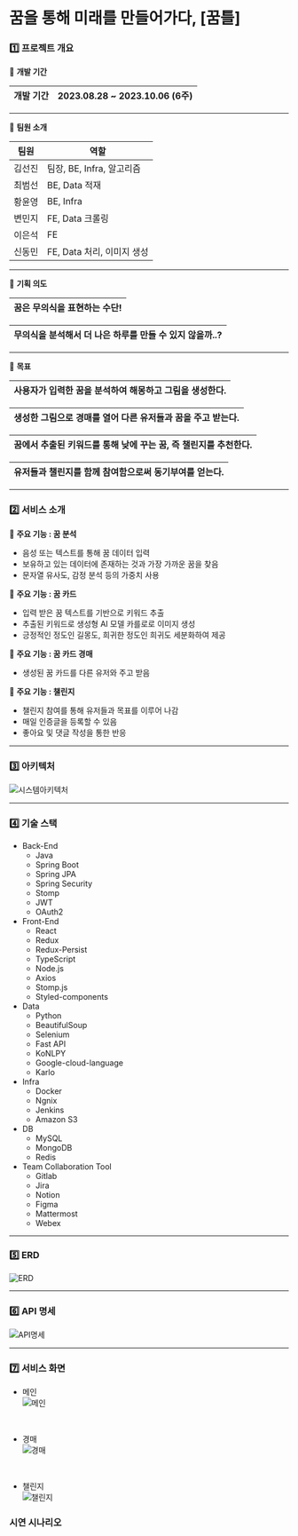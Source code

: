# 꿈을 통해 미래를 만들어가다, [꿈틀]


### 1️⃣ 프로젝트 개요



📌 **개발 기간**

| 개발 기간 | 2023.08.28 ~ 2023.10.06 (6주)
| --- | --- |

---

📌 **팀원 소개**

| 팀원 | 역할 | 
| --- | --- |
| 김선진 | 팀장, BE, Infra, 알고리즘 |
| 최범선 | BE, Data 적재 |
| 황윤영 | BE, Infra |
| 변민지 | FE, Data 크롤링 |
| 이은석 | FE |
| 신동민 | FE, Data 처리, 이미지 생성 |

---

📌 **기획 의도**

| 꿈은 무의식을 표현하는 수단! |
| --- |

| 무의식을 분석해서 더 나은 하루를 만들 수 있지 않을까..? |
| --- |

---

📌 **목표**

| 사용자가 입력한 꿈을 분석하여 해몽하고 그림을 생성한다.|
| --- |

| 생성한 그림으로 경매를 열어 다른 유저들과 꿈을 주고 받는다. |
| --- |

| 꿈에서 추출된 키워드를 통해 낮에 꾸는 꿈, 즉 챌린지를 추천한다. |
| --- |

| 유저들과 챌린지를 함께 참여함으로써 동기부여를 얻는다. |
| --- |

---


### 2️⃣ 서비스 소개

📌 **주요 기능 : 꿈 분석**

- 음성 또는 텍스트를 통해 꿈 데이터 입력
- 보유하고 있는 데이터에 존재하는 것과 가장 가까운 꿈을 찾음
- 문자열 유사도, 감정 분석 등의 가중치 사용


📌 **주요 기능 : 꿈 카드**
- 입력 받은 꿈 텍스트를 기반으로 키워드 추출
- 추출된 키워드로 생성형 AI 모델 카를로로 이미지 생성
- 긍정적인 정도인 길몽도, 희귀한 정도인 희귀도 세분화하여 제공


📌 **주요 기능 : 꿈 카드 경매**
- 생성된 꿈 카드를 다른 유저와 주고 받음


📌 **주요 기능 : 챌린지**
- 챌린지 참여를 통해 유저들과 목표를 이루어 나감
- 매일 인증글을 등록할 수 있음
- 좋아요 및 댓글 작성을 통한 반응

---

### 3️⃣ 아키텍처

![시스템아키텍처](etc/img/시스템아키텍처.png)

---

### 4️⃣ 기술 스택

- Back-End
  - Java
  - Spring Boot
  - Spring JPA
  - Spring Security
  - Stomp
  - JWT
  - OAuth2
- Front-End
  - React
  - Redux
  - Redux-Persist
  - TypeScript
  - Node.js
  - Axios
  - Stomp.js
  - Styled-components
- Data
  - Python
  - BeautifulSoup
  - Selenium
  - Fast API
  - KoNLPY
  - Google-cloud-language
  - Karlo
- Infra
  - Docker
  - Ngnix
  - Jenkins
  - Amazon S3
- DB
  - MySQL
  - MongoDB
  - Redis
- Team Collaboration Tool
  - Gitlab
  - Jira
  - Notion
  - Figma
  - Mattermost
  - Webex


---


### 5️⃣ ERD

![ERD](etc/img/ERD.png)

---

### 6️⃣ API 명세

![API명세](etc/img/API명세.png)

---

### 7️⃣ 서비스 화면

- 메인<br>
![메인](etc/img/메인.png)

<br>

- 경매<br>
![경매](etc/img/경매.png)

<br>

- 챌린지<br>
![챌린지](etc/img/챌린지.png)


### 시연 시나리오

